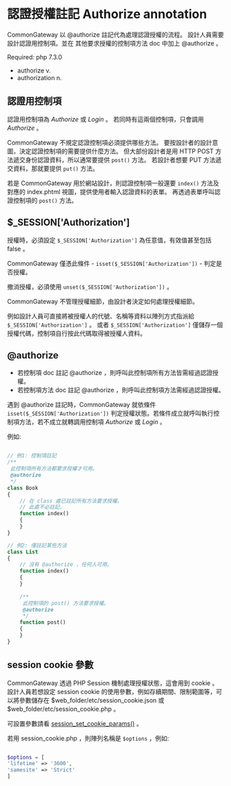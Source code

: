 認證授權註記 Authorize annotation
===============================

CommonGateway 以 @authorize 註記代為處理認證授權的流程。
設計人員需要設計認證用控制項。並在
其他要求授權的控制項方法 doc 中加上 @authorize 。

Required: php 7.3.0

* authorize v.
* authorization n.

認證用控制項
----------

認證用控制項為 *Authorize* 或 *Login* 。
若同時有這兩個控制項，只會調用 *Authorize* 。

CommonGateway 不規定認證控制項必須提供哪些方法。
要按設計者的設計意圖，決定認證控制項的需要提供什麼方法。
但大部份設計者是用 HTTP POST 方法遞交身份認證資料，所以通常要提供 `post()` 方法。
若設計者想要 PUT 方法遞交資料，那就要提供 `put()` 方法。

若是 CommonGateway 用於網站設計，則認證控制項一般還要 `index()` 方法及對應的 index.phtml 視圖，提供使用者輸入認證資料的表單。
再透過表單呼叫認證控制項的 `post()` 方法。

$_SESSION['Authorization']
--------------------------

授權時，必須設定 `$_SESSION['Authorization']` 為任意值，有效值甚至包括 false 。

CommonGateway 僅憑此條件 - `isset($_SESSION['Authorization'])` - 判定是否授權。

撤消授權，必須使用 `unset($_SESSION['Authorization'])` 。

CommonGateway 不管理授權細節，由設計者決定如何處理授權細節。

例如設計人員可直接將被授權人的代號、名稱等資料以陣列方式指派給 `$_SESSION['Authorization']` 。
或者 `$_SESSION['Authorization']` 僅儲存一個授權代碼，控制項自行按此代碼取得被授權人資料。

@authorize
----------

* 若控制項 doc 註記 @authorize ，則呼叫此控制項所有方法皆需經過認證授權。
* 若控制項方法 doc 註記 @authorize ，則呼叫此控制項方法需經過認證授權。

遇到 @authorize 註記時，CommonGateway 就依條件 `isset($_SESSION['Authorization'])`  判定授權狀態。若條件成立就呼叫執行控制項方法，若不成立就轉調用控制項 *Authorize* 或 *Login* 。

例如:

~~~php

// 例1: 控制項註記
/**
 此控制項所有方法都要求授權才可用。 
 @authorize
 */
class Book 
{
    // 在 class 處已註記所有方法要求授權。
    // 此處不必註記。
    function index()
    {
    }
}

// 例2: 僅註記某些方法
class List
{
    // 沒有 @authorize ，任何人可用。
    function index()
    {
    }
    
    /**
     此控制項的 post() 方法要求授權。
     @authorize
     */
    function post()
    {
    }
}

~~~

session cookie 參數
-------------------

CommonGateway 透過 PHP Session 機制處理授權狀態，這會用到 cookie 。
設計人員若想設定 session cookie 的使用參數，例如存續期間、限制範圍等，可以將參數儲存在  $web_folder/etc/session_cookie.json 或 $web_folder/etc/session_cookie.php 。

可設置參數請看 [session_set_cookie_params()](https://www.php.net/manual/en/function.session-set-cookie-params.php) 。

若用 session_cookie.php ，則陣列名稱是 `$options` ，例如:

~~~php

$options = [
'lifetime' => '3600',
'samesite' => 'Strict'
]

~~~
